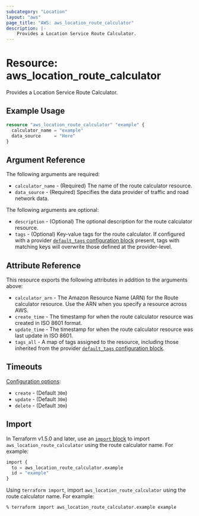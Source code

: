 ```yaml
---
subcategory: "Location"
layout: "aws"
page_title: "AWS: aws_location_route_calculator"
description: |-
    Provides a Location Service Route Calculator.
---
```


# Resource: aws_location_route_calculator

Provides a Location Service Route Calculator.

## Example Usage

```terraform
resource "aws_location_route_calculator" "example" {
  calculator_name = "example"
  data_source     = "Here"
}
```

## Argument Reference

The following arguments are required:

* `calculator_name` - (Required) The name of the route calculator resource.
* `data_source` - (Required) Specifies the data provider of traffic and road network data.

The following arguments are optional:

* `description` - (Optional) The optional description for the route calculator resource.
* `tags` - (Optional) Key-value tags for the route calculator. If configured with a provider [`default_tags` configuration block](https://registry.terraform.io/providers/hashicorp/aws/latest/docs#default_tags-configuration-block) present, tags with matching keys will overwrite those defined at the provider-level.

## Attribute Reference

This resource exports the following attributes in addition to the arguments above:

* `calculator_arn` - The Amazon Resource Name (ARN) for the Route calculator resource. Use the ARN when you specify a resource across AWS.
* `create_time` - The timestamp for when the route calculator resource was created in ISO 8601 format.
* `update_time` - The timestamp for when the route calculator resource was last update in ISO 8601.
* `tags_all` - A map of tags assigned to the resource, including those inherited from the provider [`default_tags` configuration block](https://registry.terraform.io/providers/hashicorp/aws/latest/docs#default_tags-configuration-block).

## Timeouts

[Configuration options](https://developer.hashicorp.com/terraform/language/resources/syntax#operation-timeouts):

* `create` - (Default `30m`)
* `update` - (Default `30m`)
* `delete` - (Default `30m`)

## Import

In Terraform v1.5.0 and later, use an [`import` block](https://developer.hashicorp.com/terraform/language/import) to import `aws_location_route_calculator` using the route calculator name. For example:

```terraform
import {
  to = aws_location_route_calculator.example
  id = "example"
}
```

Using `terraform import`, import `aws_location_route_calculator` using the route calculator name. For example:

```console
% terraform import aws_location_route_calculator.example example
```
